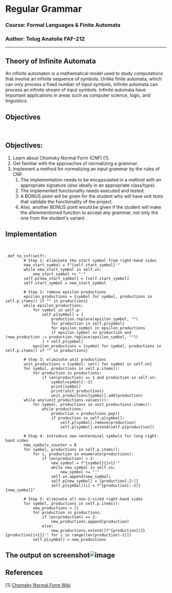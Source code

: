 # Regular Grammar
### Course: Formal Languages & Finite Automata
### Author: Telug Anatolie FAF-212
----

## Theory of Infinite Automata

An infinite automaton is a mathematical model used to study computations that involve an infinite sequence of symbols. Unlike finite automata, which can only process a fixed number of input symbols, infinite automata can process an infinite stream of input symbols. Infinite automata have important applications in areas such as computer science, logic, and linguistics.
## Objectives
&ensp;&ensp;&ensp; 


## Objectives:
1. Learn about Chomsky Normal Form (CNF) [1].
2. Get familiar with the approaches of normalizing a grammar.
3. Implement a method for normalizing an input grammar by the rules of CNF.
    1. The implementation needs to be encapsulated in a method with an appropriate signature (also ideally in an appropriate class/type).
    2. The implemented functionality needs executed and tested.
    3. A BONUS point will be given for the student who will have unit tests that validate the functionality of the project.
    4. Also, another BONUS point would be given if the student will make the aforementioned function to accept any grammar, not only the one from the student's variant.
## Implementation
&ensp;&ensp;&ensp; 
```
 def to_cnf(self):
        # Step 1: eliminate the start symbol from right-hand sides
        new_start_symbol = f"{self.start_symbol}'"
        while new_start_symbol in self.vn:
            new_start_symbol += "'"
        self.p[new_start_symbol] = [self.start_symbol]
        self.start_symbol = new_start_symbol

        # Step 2: remove epsilon productions
        epsilon_productions = {symbol for symbol, productions in self.p.items() if "" in productions}
        while epsilon_productions:
            for symbol in self.p:
                self.p[symbol] = [
                    production.replace(epsilon_symbol, "")
                    for production in self.p[symbol]
                    for epsilon_symbol in epsilon_productions
                    if epsilon_symbol in production and (new_production := production.replace(epsilon_symbol, ""))
                ] + self.p[symbol]
            epsilon_productions = {symbol for symbol, productions in self.p.items() if "" in productions}
        
        # Step 3: eliminate unit productions
        unit_productions = {symbol: set() for symbol in self.vn}
        for symbol, productions in self.p.items():
            for production in productions:
                if len(production) == 1 and production in self.vn:
                    symbol=symbol[:-1]
                    print(symbol)
                    print(unit_productions)
                    unit_productions[symbol].add(production)
        while any(unit_productions.values()):
            for symbol, productions in unit_productions.items():
                while productions:
                    production = productions.pop()
                    if production in self.p[symbol]:
                        self.p[symbol].remove(production)
                        self.p[symbol].extend(self.p[production])
                    
        # Step 4: introduce new nonterminal symbols for long right-hand sides
        new_symbols_counter = 0
        for symbol, productions in self.p.items():
            for i, production in enumerate(productions):
                if len(production) > 2:
                    new_symbol = f"{symbol}{i+1}'"
                    while new_symbol in self.vn:
                        new_symbol += "'"
                    self.vn.append(new_symbol)
                    self.p[new_symbol] = [production[-2:]]
                    self.p[symbol][i] = f"{production[:-2]}{new_symbol}"
        
        # Step 5: eliminate all non-2-sized right-hand sides
        for symbol, productions in self.p.items():
            new_productions = []
            for production in productions:
                if len(production) == 2:
                    new_productions.append(production)
                else:
                    new_productions.extend([f"{production[i]}{production[i+1]}'" for i in range(len(production)-1)])
            self.p[symbol] = new_productions
```
## The output on screenshot![image](https://user-images.githubusercontent.com/113394083/230783934-bf31334a-9838-4dfd-9743-f6df2dbe67f9.png) 
## References
[1] [Chomsky Normal Form Wiki](https://en.wikipedia.org/wiki/Chomsky_normal_form)
